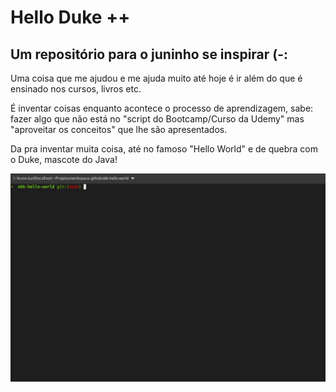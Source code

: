 # Hello Duke ++
## Um repositório para o juninho se inspirar (-:

Uma coisa que me ajudou e me ajuda muito até hoje é ir além do que é ensinado nos cursos, livros etc.

É inventar coisas enquanto acontece o processo de aprendizagem, sabe: fazer algo que não está no "script do Bootcamp/Curso da Udemy" mas "aproveitar os conceitos" que lhe são apresentados.

Da pra inventar muita coisa, até no famoso "Hello World" e de quebra com o Duke, mascote do Java!

![image](./docs/ascii-duke.gif)

